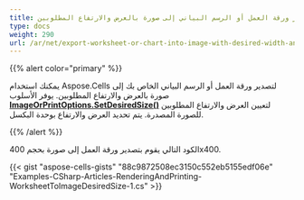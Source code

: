```yaml
---
title: تصدير ورقة العمل أو الرسم البياني إلى صورة بالعرض والارتفاع المطلوبين
type: docs
weight: 290
url: /ar/net/export-worksheet-or-chart-into-image-with-desired-width-and-height/
---
```


{{% alert color="primary" %}}

يمكنك استخدام Aspose.Cells لتصدير ورقة العمل أو الرسم البياني الخاص بك إلى صورة بالعرض والارتفاع المطلوبين. يوفر الأسلوب [**ImageOrPrintOptions.SetDesiredSize()**](https://reference.aspose.com/cells/net/aspose.cells.rendering/imageorprintoptions/methods/setdesiredsize) لتعيين العرض والارتفاع المطلوبين للصورة المصدرة. يتم تحديد العرض والارتفاع بوحدة البكسل.

{{% /alert %}}

الكود التالي يقوم بتصدير ورقة العمل إلى صورة بحجم 400x400.

{{< gist "aspose-cells-gists" "88c9872508ec3150c552eb5155edf06e" "Examples-CSharp-Articles-RenderingAndPrinting-WorksheetToImageDesiredSize-1.cs" >}}
